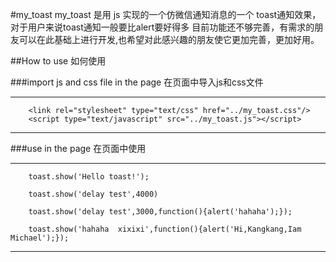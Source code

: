 #my_toast
my_toast 是用 js 实现的一个仿微信通知消息的一个 toast通知效果，对于用户来说toast通知一般要比alert要好得多
目前功能还不够完善，有需求的朋友可以在此基础上进行开发,也希望对此感兴趣的朋友使它更加完善，更加好用。

##How to use 如何使用

###import js and css file in the page 在页面中导入js和css文件

*** 
	
		<link rel="stylesheet" type="text/css" href="../my_toast.css"/>
		<script type="text/javascript" src="../my_toast.js"></script>   

 ***

###use in the page  在页面中使用
***

		toast.show('Hello toast!');
		
		toast.show('delay test',4000)
		
		toast.show('delay test',3000,function(){alert('hahaha');});
		
		toast.show('hahaha  xixixi',function(){alert('Hi,Kangkang,Iam Michael');});
		
***